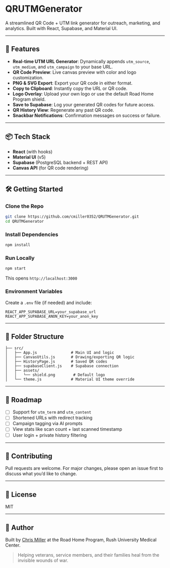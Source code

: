 # QRUTMGenerator

A streamlined QR Code + UTM link generator for outreach, marketing, and analytics. Built with React, Supabase, and Material UI.

---

## 🚀 Features

- **Real-time UTM URL Generator**: Dynamically appends `utm_source`, `utm_medium`, and `utm_campaign` to your base URL.
- **QR Code Preview**: Live canvas preview with color and logo customization.
- **PNG & SVG Export**: Export your QR code in either format.
- **Copy to Clipboard**: Instantly copy the URL or QR code.
- **Logo Overlay**: Upload your own logo or use the default Road Home Program shield.
- **Save to Supabase**: Log your generated QR codes for future access.
- **QR History View**: Regenerate any past QR code.
- **Snackbar Notifications**: Confirmation messages on success or failure.

---

## 📦 Tech Stack

- **React** (with hooks)
- **Material UI** (v5)
- **Supabase** (PostgreSQL backend + REST API)
- **Canvas API** (for QR code rendering)

---

## 🛠️ Getting Started

### Clone the Repo
```bash
git clone https://github.com/cmiller0352/QRUTMGenerator.git
cd QRUTMGenerator
```

### Install Dependencies
```bash
npm install
```

### Run Locally
```bash
npm start
```
This opens `http://localhost:3000`

### Environment Variables
Create a `.env` file (if needed) and include:
```
REACT_APP_SUPABASE_URL=your_supabase_url
REACT_APP_SUPABASE_ANON_KEY=your_anon_key
```

---

## 📁 Folder Structure
```
├── src/
│   ├── App.js               # Main UI and logic
│   ├── CanvasUtils.js       # Drawing/exporting QR logic
│   ├── HistoryPage.js       # Saved QR codes
│   ├── supabaseClient.js    # Supabase connection
│   ├── assets/
│   │   └── shield.png        # Default logo
│   └── theme.js             # Material UI theme override
```

---

## 🔮 Roadmap

- [ ] Support for `utm_term` and `utm_content`
- [ ] Shortened URLs with redirect tracking
- [ ] Campaign tagging via AI prompts
- [ ] View stats like scan count + last scanned timestamp
- [ ] User login + private history filtering

---

## 🤝 Contributing

Pull requests are welcome. For major changes, please open an issue first to discuss what you’d like to change.

---

## 📄 License
MIT

---

## 🧠 Author
Built by [Chris Miller](https://github.com/cmiller0352) at the Road Home Program, Rush University Medical Center.

> Helping veterans, service members, and their families heal from the invisible wounds of war.
